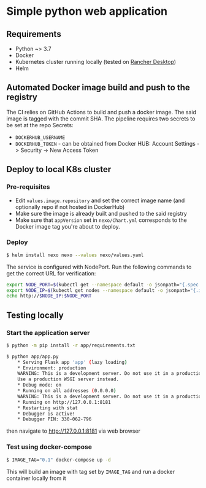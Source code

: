 # Simple python web application

## Requirements
- Python ~> 3.7
- Docker
- Kubernetes cluster running locally (tested on [Rancher Desktop](https://rancherdesktop.io/))
- Helm

## Automated Docker image build and push to the registry

The CI relies on GitHub Actions to build and push a docker image. The said image is tagged with the commit SHA.
The pipeline requires two secrets to be set at the repo Secrets:

- `DOCKERHUB_USERNAME`
- `DOCKERHUB_TOKEN` - can be obtained from Docker HUB: Account Settings -> Security -> New Access Token

## Deploy to local K8s cluster
### Pre-requisites
- Edit `values.image.repository` and set the correct image name (and optionally repo if not hosted in DockerHub)
- Make sure the image is already built and pushed to the said registry
- Make sure that `appVersion` set in `nexo/Chart.yml` corresponds to the Docker image tag you're about to deploy.


### Deploy
```sh
$ helm install nexo nexo --values nexo/values.yaml
```

The service is configured with NodePort. Run the following commands to get the correct URL for verification:

```sh
export NODE_PORT=$(kubectl get --namespace default -o jsonpath="{.spec.ports[0].nodePort}" services nexo)
export NODE_IP=$(kubectl get nodes --namespace default -o jsonpath="{.items[0].status.addresses[0].address}")
echo http://$NODE_IP:$NODE_PORT
```

## Testing locally

### Start the application server

```sh
$ python -m pip install -r app/requirements.txt

$ python app/app.py
    * Serving Flask app 'app' (lazy loading)
    * Environment: production
    WARNING: This is a development server. Do not use it in a production deployment.
    Use a production WSGI server instead.
    * Debug mode: on
    * Running on all addresses (0.0.0.0)
    WARNING: This is a development server. Do not use it in a production deployment.
    * Running on http://127.0.0.1:8181
    * Restarting with stat
    * Debugger is active!
    * Debugger PIN: 330-062-796
```

then navigate to http://127.0.0.1:8181 via web browser

### Test using docker-compose

```sh
$ IMAGE_TAG="0.1" docker-compose up -d
```

This will build an image with tag set by `IMAGE_TAG` and run a docker container locally from it
